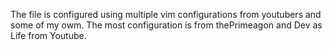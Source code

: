 The file is configured using multiple vim configurations from youtubers and some of my owm.
The most configuration is from thePrimeagon and Dev as Life from Youtube.
